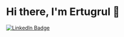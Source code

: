 # Hi there, I'm Ertugrul 👋

[![Linkedln Badge](https://img.icons8.com/color/2x/linkedin-2--v2.gif)](https://www.linkedin.com/in/ertu%C4%9Frul-kuyucu-474b96142/)  

<!--
**ertugrulkuyucu/ertugrulkuyucu** is a ✨ _special_ ✨ repository because its `README.md` (this file) appears on your GitHub profile.


- 🔭 I’m currently working on Java & Android apps.
- 🌱 I’m currently learning Java and Android.
- 🤔 I’m looking for help with 
- 📫 How to reach me: ...
- 😄 Pronouns: ...

-->

